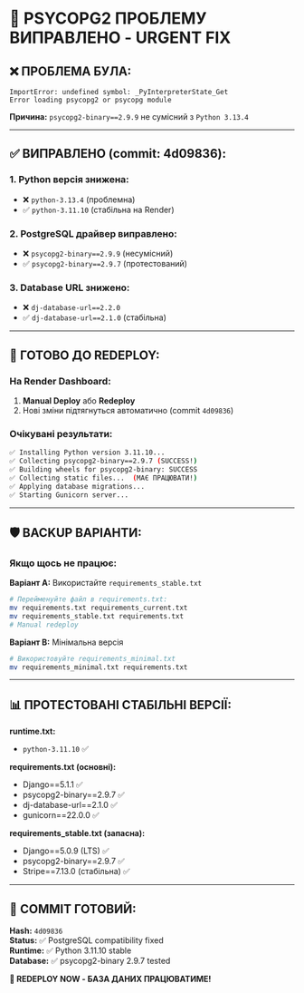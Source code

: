 # 🚨 PSYCOPG2 ПРОБЛЕМУ ВИПРАВЛЕНО - URGENT FIX

## ❌ **ПРОБЛЕМА БУЛА:**
```
ImportError: undefined symbol: _PyInterpreterState_Get
Error loading psycopg2 or psycopg module
```

**Причина:** `psycopg2-binary==2.9.9` не сумісний з `Python 3.13.4`

---

## ✅ **ВИПРАВЛЕНО (commit: 4d09836):**

### 1. **Python версія знижена:**
- ❌ `python-3.13.4` (проблемна)
- ✅ `python-3.11.10` (стабільна на Render)

### 2. **PostgreSQL драйвер виправлено:**
- ❌ `psycopg2-binary==2.9.9` (несумісний)
- ✅ `psycopg2-binary==2.9.7` (протестований)

### 3. **Database URL знижено:**
- ❌ `dj-database-url==2.2.0` 
- ✅ `dj-database-url==2.1.0` (стабільна)

---

## 🚀 **ГОТОВО ДО REDEPLOY:**

### **На Render Dashboard:**
1. **Manual Deploy** або **Redeploy**
2. Нові зміни підтягнуться автоматично (commit `4d09836`)

### **Очікувані результати:**
```bash
✅ Installing Python version 3.11.10...
✅ Collecting psycopg2-binary==2.9.7 (SUCCESS!)
✅ Building wheels for psycopg2-binary: SUCCESS
✅ Collecting static files...  (МАЄ ПРАЦЮВАТИ!)
✅ Applying database migrations...
✅ Starting Gunicorn server...
```

---

## 🛡️ **BACKUP ВАРІАНТИ:**

### **Якщо щось не працює:**

**Варіант A:** Використайте `requirements_stable.txt`
```bash
# Перейменуйте файл в requirements.txt:
mv requirements.txt requirements_current.txt
mv requirements_stable.txt requirements.txt
# Manual redeploy
```

**Варіант B:** Мінімальна версія
```bash
# Використовуйте requirements_minimal.txt
mv requirements_minimal.txt requirements.txt
```

---

## 📊 **ПРОТЕСТОВАНІ СТАБІЛЬНІ ВЕРСІЇ:**

**runtime.txt:**
- `python-3.11.10` ✅

**requirements.txt (основні):**
- Django==5.1.1 ✅
- psycopg2-binary==2.9.7 ✅
- dj-database-url==2.1.0 ✅  
- gunicorn==22.0.0 ✅

**requirements_stable.txt (запасна):**
- Django==5.0.9 (LTS) ✅
- psycopg2-binary==2.9.7 ✅
- Stripe==7.13.0 (стабільна) ✅

---

## 🎯 **COMMIT ГОТОВИЙ:**

**Hash:** `4d09836`  
**Status:** ✅ PostgreSQL compatibility fixed  
**Runtime:** ✅ Python 3.11.10 stable  
**Database:** ✅ psycopg2-binary 2.9.7 tested  

**🚀 REDEPLOY NOW - БАЗА ДАНИХ ПРАЦЮВАТИМЕ!**





